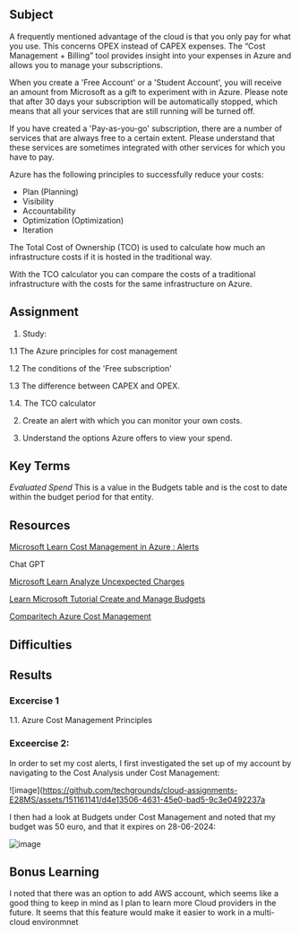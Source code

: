## Subject

A frequently mentioned advantage of the cloud is that you only pay for what you use. This concerns OPEX instead of CAPEX expenses. The “Cost Management + Billing” tool provides insight into your expenses in Azure and allows you to manage your subscriptions.

When you create a 'Free Account' or a 'Student Account', you will receive an amount from Microsoft as a gift to experiment with in Azure. Please note that after 30 days your subscription will be automatically stopped, which means that all your services that are still running will be turned off.


If you have created a 'Pay-as-you-go' subscription, there are a number of services that are always free to a certain extent. Please understand that these services are sometimes integrated with other services for which you have to pay.


Azure has the following principles to successfully reduce your costs:


*  Plan (Planning)
*  Visibility
*  Accountability
*  Optimization (Optimization)
*  Iteration
  
The Total Cost of Ownership (TCO) is used to calculate how much an infrastructure costs if it is hosted in the traditional way. 

With the TCO calculator you can compare the costs of a traditional infrastructure with the costs for the same infrastructure on Azure.

## Assignment

1.  Study:
   
1.1  The Azure principles for cost management

1.2  The conditions of the 'Free subscription'

1.3  The difference between CAPEX and OPEX.

1.4. The TCO calculator

2.  Create an alert with which you can monitor your own costs.
   
3.  Understand the options Azure offers to view your spend.
   
##  Key Terms

*Evaluated Spend* This is a  value in the Budgets table and is the cost to date within the budget period for that entity.

##  Resources

[Microsoft Learn Cost Management in Azure : Alerts](https://learn.microsoft.com/en-us/azure/cost-management-billing/costs/cost-mgt-alerts-monitor-usage-spending)

Chat GPT

[Microsoft Learn Analyze Uncexpected Charges](https://learn.microsoft.com/en-us/azure/cost-management-billing/understand/analyze-unexpected-charges#create-an-anomaly-alert)

[Learn Microsoft Tutorial Create and Manage Budgets](https://learn.microsoft.com/en-gb/azure/cost-management-billing/costs/tutorial-acm-create-budgets?tabs=psbudget)

[Comparitech Azure Cost Management](https://www.comparitech.com/net-admin/azure-cost-management/)



##  Difficulties

##  Results

###   Excercise 1

1.1.  Azure Cost Management Principles


###  Exceercise 2:

In order to set my cost alerts, I first investigated the set up of my account by navigating to the Cost Analysis under Cost Management:

![image](https://github.com/techgrounds/cloud-assignments-E28MS/assets/151161141/d4e13506-4631-45e0-bad5-9c3e0492237a

I then had a look at Budgets under Cost Management and noted that my budget was 50 euro, and that it expires on 28-06-2024:

![image](https://github.com/techgrounds/cloud-assignments-E28MS/assets/151161141/663ac06d-554d-43d1-ab24-d30e7ab6b1ef)




## Bonus Learning

I noted that there was an option to add AWS account, which seems like a good thing to keep in mind as I plan to learn more Cloud providers in the future.  It seems that this feature would make it easier to work in a multi-cloud environmnet
